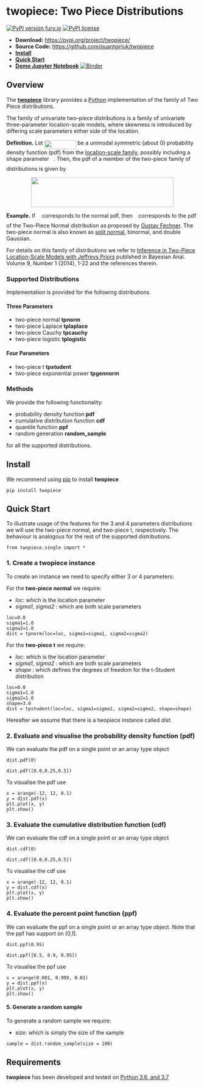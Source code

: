 # twopiece: Two Piece Distributions

[![PyPI version fury.io](https://badge.fury.io/py/twopiece.svg)](https://pypi.python.org/pypi/twpiece/)
[![PyPI license](https://img.shields.io/pypi/l/twopiece.svg)](https://pypi.python.org/pypi/twopiece/)


- **Download:** https://pypi.org/project/twopiece/
- **Source Code:** https://github.com/quantgirluk/twopiece
- **[Install](#install)**
- **[Quick Start](#quick-start)**
- **[Demo Jupyter Notebook](https://github.com/quantgirluk/twopiece/blob/master/twopiece_demo.ipynb)** [![Binder](https://mybinder.org/badge_logo.svg)](https://mybinder.org/v2/gh/quantgirluk/twopiece/master?filepath=twopiece_demo.ipynb)
## Overview


The **[twopiece](https://pypi.org/project/twopiece/)** library provides a [Python](https://www.python.org/) implementation of the family of Two Piece distributions. 

The family of univariate two–piece distributions is a family of univariate three-parameter location-scale models, where skewness is introduced by differing scale parameters either side of the location. 


**Definition.** Let <img src="/tex/4ca7071da574c80015a95feaaac0db88.svg?invert_in_darkmode&sanitize=true" align=middle width=82.9221657pt height=22.831056599999986pt/> be a unimodal symmetric (about 0) probability density function (pdf) from the [location-scale family](https://en.wikipedia.org/wiki/Location%E2%80%93scale_family), possibly including a shape parameter <img src="/tex/38f1e2a089e53d5c990a82f284948953.svg?invert_in_darkmode&sanitize=true" align=middle width=7.928075099999989pt height=22.831056599999986pt/>. Then, the pdf of a member of the two-piece family of distributions is given by

<p align="center"><img src="/tex/9ca96c940649a631c3b13f49eea29620.svg?invert_in_darkmode&sanitize=true" align=middle width=373.54424249999994pt height=78.90491235pt/></p>

**Example.** If <img src="/tex/190083ef7a1625fbc75f243cffb9c96d.svg?invert_in_darkmode&sanitize=true" align=middle width=9.81741584999999pt height=22.831056599999986pt/> corresponds to the normal pdf, then <img src="/tex/6f9bad7347b91ceebebd3ad7e6f6f2d1.svg?invert_in_darkmode&sanitize=true" align=middle width=7.7054801999999905pt height=14.15524440000002pt/> corresponds to the pdf of the Two-Piece Normal distribution as proposed by [Gustav Fechner](https://en.wikipedia.org/wiki/Gustav_Fechner). The two-piece normal is also known as [split normal](https://en.wikipedia.org/wiki/Split_normal_distribution), binormal, and double Gaussian.

For details on this family of distributions we refer to 
[Inference in Two-Piece Location-Scale Models with Jeffreys Priors](https://projecteuclid.org/euclid.ba/1393251764)
published in Bayesian Anal.
Volume 9, Number 1 (2014), 1-22 and the references therein.


### Supported Distributions
Implementation is provided for the following distributions

#### Three Parameters

- two-piece normal **tpnorm**
- two-piece Laplace **tplaplace**
- two-piece Cauchy **tpcauchy**
- two-piece logistic **tplogistic**

#### Four Parameters

- two-piece t **tpstudent**
- two-piece exponential power **tpgennorm**


### Methods
We provide the following functionality:

- probability density function **pdf**
- cumulative distribution function **cdf**
- quantile function **ppf**
- random generation **random_sample**

for all the supported distributions.

<a name="install"></a>
## Install

We recommend using [pip](https://pip.pypa.io/en/stable/) to install **twopiece**
```
pip install twopiece

```

<a name="quick-start"></a>
## Quick Start

To illustrate usage of the features for the 3 and 4 parameters distributions we will use 
the two-piece normal, and two-piece t, respectively. The behaviour is analogous for the rest of the supported distributions.

```
from twopiece.single import *
```


### 1. Create a twopiece instance
To create an instance we need to specify either 3 or 4 parameters:

For the **two-piece normal** we require:

- *loc*: which is the location parameter
- *sigma1*, *sigma2* : which are both scale parameters
 
```
loc=0.0
sigma1=1.0
sigma2=1.0
dist = tpnorm(loc=loc, sigma1=sigma1, sigma2=sigma2)
```

For the **two-piece t** we require:

- *loc*: which is the location parameter
- *sigma1*, *sigma2* : which are both scale parameters
- *shape* : which defines the degrees of freedom for the t-Student distribution
 
```
loc=0.0
sigma1=1.0
sigma2=1.0
shape=3.0
dist = tpstudent(loc=loc, sigma1=sigma1, sigma2=sigma2, shape=shape)
```

Hereafter we assume that there is a twopiece instance called *dist*.

### 2. Evaluate and visualise the probability density function (pdf)
We can evaluate the pdf on a single point or an array type object

```
dist.pdf(0)
```

```
dist.pdf([0.0,0.25,0.5])
```

To visualise the pdf use
```
x = arange(-12, 12, 0.1)
y = dist.pdf(x)
plt.plot(x, y)
plt.show()
```

### 3. Evaluate the cumulative distribution function (cdf)
We can evaluate the cdf on a single point or an array type object
```
dist.cdf(0)
```

```
dist.cdf([0.0,0.25,0.5])
```

To visualise the cdf use

```
x = arange(-12, 12, 0.1)
y = dist.cdf(x)
plt.plot(x, y)
plt.show()
```

### 4. Evaluate the percent point function (ppf)
We can evaluate the ppf on a single point or an array type object. Note that the ppf has support on [0,1].
```
dist.ppf(0.95)
```

```
dist.ppf([0.5, 0.9, 0.95])
```

To visualise the ppf use
```
x = arange(0.001, 0.999, 0.01)
y = dist.ppf(x)
plt.plot(x, y)
plt.show()
```

#### 5. Generate a random sample

To generate a random sample we require: 
- *size*: which is simply the size of the sample

```
sample = dist.random_sample(size = 100)
```


## Requirements

**twopiece** has been developed and tested on [Python 3.6, and 3.7](https://www.python.org/downloads/)




